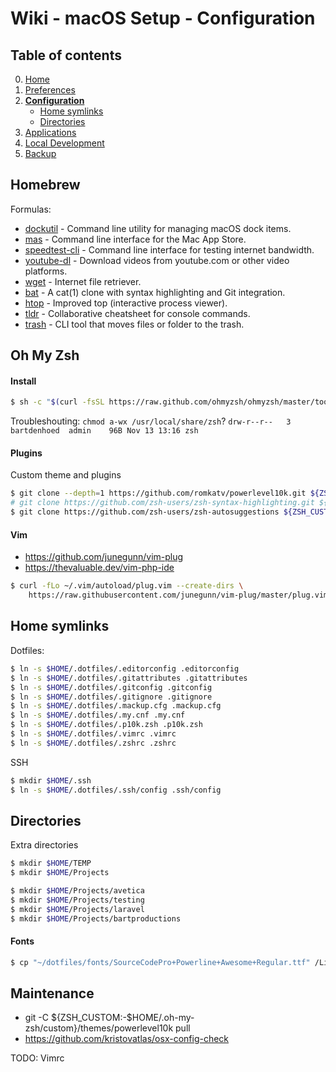 # Wiki - macOS Setup - Configuration

## Table of contents
0. [Home](https://github.com/bartdenhoed/wiki/blob/master/macos-setup/0-home.md)
1. [Preferences](https://github.com/bartdenhoed/wiki/blob/master/macos-setup/1-preferences.md)
2. [**Configuration**](https://github.com/bartdenhoed/wiki/blob/master/macos-setup/2-configuration.md)
    - [Home symlinks](#home-symlinks)
    - [Directories](#directories)
3. [Applications](https://github.com/bartdenhoed/wiki/blob/master/macos-setup/3-applications.md)
4. [Local Development](https://github.com/bartdenhoed/wiki/blob/master/macos-setup/4-local-development.md)
5. [Backup](https://github.com/bartdenhoed/wiki/blob/master/macos-setup/5-backup.md)


## Homebrew
Formulas:

- [dockutil](https://github.com/kcrawford/dockutil) - Command line utility for managing macOS dock items.
- [mas](https://github.com/mas-cli/mas) - Command line interface for the Mac App Store.
- [speedtest-cli](https://github.com/sivel/speedtest-cli) - Command line interface for testing internet bandwidth.
- [youtube-dl](https://github.com/l1ving/youtube-dl) - Download videos from youtube.com or other video platforms.
- [wget](https://www.gnu.org/software/wget/) - Internet file retriever.
- [bat](https://github.com/sharkdp/bat) - A cat(1) clone with syntax highlighting and Git integration.
- [htop](https://htop.dev/) - Improved top (interactive process viewer).
- [tldr](https://github.com/tldr-pages/tldr) - Collaborative cheatsheet for console commands.
- [trash](https://github.com/ali-rantakari/trash) - CLI tool that moves files or folder to the trash.

## Oh My Zsh
#### Install
```bash
$ sh -c "$(curl -fsSL https://raw.github.com/ohmyzsh/ohmyzsh/master/tools/install.sh)"
```

Troubleshouting: `chmod a-wx /usr/local/share/zsh`?
`drw-r--r--   3 bartdenhoed  admin    96B Nov 13 13:16 zsh`

#### Plugins

Custom theme and plugins
```bash
$ git clone --depth=1 https://github.com/romkatv/powerlevel10k.git ${ZSH_CUSTOM:-$HOME/.oh-my-zsh/custom}/themes/powerlevel10k
# git clone https://github.com/zsh-users/zsh-syntax-highlighting.git ${ZSH_CUSTOM:-$HOME/.oh-my-zsh/custom}/plugins/zsh-syntax-highlighting ?
$ git clone https://github.com/zsh-users/zsh-autosuggestions ${ZSH_CUSTOM:-$HOME/.oh-my-zsh/custom}/plugins/zsh-autosuggestions
```

#### Vim
- https://github.com/junegunn/vim-plug
- https://thevaluable.dev/vim-php-ide
```bash
$ curl -fLo ~/.vim/autoload/plug.vim --create-dirs \
    https://raw.githubusercontent.com/junegunn/vim-plug/master/plug.vim
```

## Home symlinks
Dotfiles:
```bash
$ ln -s $HOME/.dotfiles/.editorconfig .editorconfig
$ ln -s $HOME/.dotfiles/.gitattributes .gitattributes
$ ln -s $HOME/.dotfiles/.gitconfig .gitconfig
$ ln -s $HOME/.dotfiles/.gitignore .gitignore
$ ln -s $HOME/.dotfiles/.mackup.cfg .mackup.cfg
$ ln -s $HOME/.dotfiles/.my.cnf .my.cnf
$ ln -s $HOME/.dotfiles/.p10k.zsh .p10k.zsh
$ ln -s $HOME/.dotfiles/.vimrc .vimrc
$ ln -s $HOME/.dotfiles/.zshrc .zshrc
```

SSH
```bash
$ mkdir $HOME/.ssh
$ ln -s $HOME/.dotfiles/.ssh/config .ssh/config
```

## Directories
Extra directories
```bash
$ mkdir $HOME/TEMP
$ mkdir $HOME/Projects

$ mkdir $HOME/Projects/avetica
$ mkdir $HOME/Projects/testing
$ mkdir $HOME/Projects/laravel
$ mkdir $HOME/Projects/bartproductions
```

#### Fonts
```bash
$ cp "~/dotfiles/fonts/SourceCodePro+Powerline+Awesome+Regular.ttf" /Library/Fonts/
```





## Maintenance
- git -C ${ZSH_CUSTOM:-$HOME/.oh-my-zsh/custom}/themes/powerlevel10k pull
- https://github.com/kristovatlas/osx-config-check

TODO: Vimrc